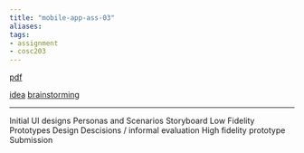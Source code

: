 ```yaml
---
title: "mobile-app-ass-03"
aliases:
tags: 
- assignment
- cosc203
---
```


[pdf](https://blackboard.otago.ac.nz/bbcswebdav/pid-2827493-dt-content-rid-18385743_1/courses/INFO203_S1DNIE_2022/Assignment3.pdf)

[idea](203-mobile-app/idea.md)
[brainstorming](203-mobile-app/brainstorming.md)

---
Initial UI designs
Personas and Scenarios
Storyboard
Low Fidelity Prototypes
Design Descisions / informal evaluation
High fidelity prototype
Submission


 
